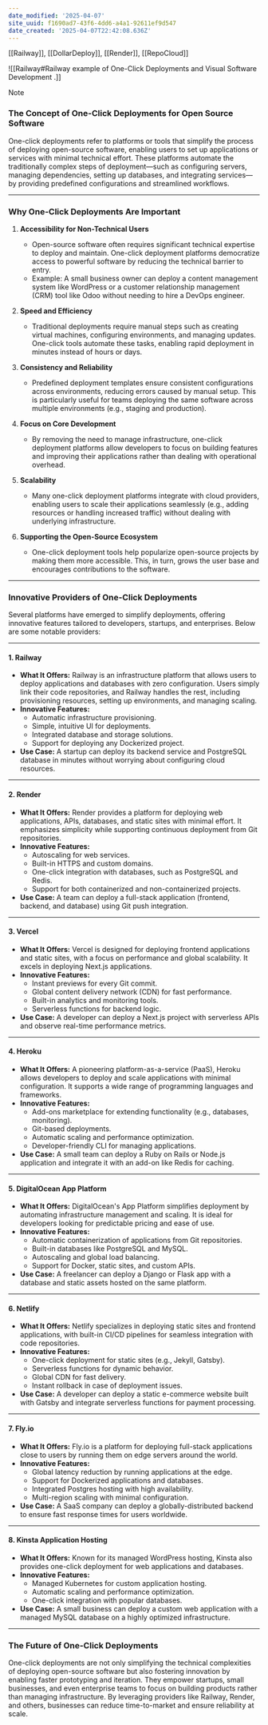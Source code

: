 ```yaml
---
date_modified: '2025-04-07'
site_uuid: f1690ad7-43f6-4dd6-a4a1-92611ef9d547
date_created: '2025-04-07T22:42:08.636Z'
---
```


[[Railway]], [[DollarDeploy]], [[Render]], [[RepoCloud]]

![[Railway#Railway example of One-Click Deployments and Visual Software Development .]]

> [!NOTE]
> ### **The Concept of One-Click Deployments for Open Source Software**
> 
> One-click deployments refer to platforms or tools that simplify the process of deploying open-source software, enabling users to set up applications or services with minimal technical effort. These platforms automate the traditionally complex steps of deployment—such as configuring servers, managing dependencies, setting up databases, and integrating services—by providing predefined configurations and streamlined workflows.
> 
> ---
> 
> ### **Why One-Click Deployments Are Important**
> 
> 1. **Accessibility for Non-Technical Users**
>     
>     - Open-source software often requires significant technical expertise to deploy and maintain. One-click deployment platforms democratize access to powerful software by reducing the technical barrier to entry.
>     - Example: A small business owner can deploy a content management system like WordPress or a customer relationship management (CRM) tool like Odoo without needing to hire a DevOps engineer.
> 2. **Speed and Efficiency**
>     
>     - Traditional deployments require manual steps such as creating virtual machines, configuring environments, and managing updates. One-click tools automate these tasks, enabling rapid deployment in minutes instead of hours or days.
> 3. **Consistency and Reliability**
>     
>     - Predefined deployment templates ensure consistent configurations across environments, reducing errors caused by manual setup. This is particularly useful for teams deploying the same software across multiple environments (e.g., staging and production).
> 4. **Focus on Core Development**
>     
>     - By removing the need to manage infrastructure, one-click deployment platforms allow developers to focus on building features and improving their applications rather than dealing with operational overhead.
> 5. **Scalability**
>     
>     - Many one-click deployment platforms integrate with cloud providers, enabling users to scale their applications seamlessly (e.g., adding resources or handling increased traffic) without dealing with underlying infrastructure.
> 6. **Supporting the Open-Source Ecosystem**
>     
>     - One-click deployment tools help popularize open-source projects by making them more accessible. This, in turn, grows the user base and encourages contributions to the software.
> 
> ---
> 
> ### **Innovative Providers of One-Click Deployments**
> 
> Several platforms have emerged to simplify deployments, offering innovative features tailored to developers, startups, and enterprises. Below are some notable providers:
> 
> ---
> 
> #### **1. Railway**
> 
> - **What It Offers:** Railway is an infrastructure platform that allows users to deploy applications and databases with zero configuration. Users simply link their code repositories, and Railway handles the rest, including provisioning resources, setting up environments, and managing scaling.
> - **Innovative Features:**
>     - Automatic infrastructure provisioning.
>     - Simple, intuitive UI for deployments.
>     - Integrated database and storage solutions.
>     - Support for deploying any Dockerized project.
> - **Use Case:** A startup can deploy its backend service and PostgreSQL database in minutes without worrying about configuring cloud resources.
> 
> ---
> 
> #### **2. Render**
> 
> - **What It Offers:** Render provides a platform for deploying web applications, APIs, databases, and static sites with minimal effort. It emphasizes simplicity while supporting continuous deployment from Git repositories.
> - **Innovative Features:**
>     - Autoscaling for web services.
>     - Built-in HTTPS and custom domains.
>     - One-click integration with databases, such as PostgreSQL and Redis.
>     - Support for both containerized and non-containerized projects.
> - **Use Case:** A team can deploy a full-stack application (frontend, backend, and database) using Git push integration.
> 
> ---
> 
> #### **3. Vercel**
> 
> - **What It Offers:** Vercel is designed for deploying frontend applications and static sites, with a focus on performance and global scalability. It excels in deploying Next.js applications.
> - **Innovative Features:**
>     - Instant previews for every Git commit.
>     - Global content delivery network (CDN) for fast performance.
>     - Built-in analytics and monitoring tools.
>     - Serverless functions for backend logic.
> - **Use Case:** A developer can deploy a Next.js project with serverless APIs and observe real-time performance metrics.
> 
> ---
> 
> #### **4. Heroku**
> 
> - **What It Offers:** A pioneering platform-as-a-service (PaaS), Heroku allows developers to deploy and scale applications with minimal configuration. It supports a wide range of programming languages and frameworks.
> - **Innovative Features:**
>     - Add-ons marketplace for extending functionality (e.g., databases, monitoring).
>     - Git-based deployments.
>     - Automatic scaling and performance optimization.
>     - Developer-friendly CLI for managing applications.
> - **Use Case:** A small team can deploy a Ruby on Rails or Node.js application and integrate it with an add-on like Redis for caching.
> 
> ---
> 
> #### **5. DigitalOcean App Platform**
> 
> - **What It Offers:** DigitalOcean's App Platform simplifies deployment by automating infrastructure management and scaling. It is ideal for developers looking for predictable pricing and ease of use.
> - **Innovative Features:**
>     - Automatic containerization of applications from Git repositories.
>     - Built-in databases like PostgreSQL and MySQL.
>     - Autoscaling and global load balancing.
>     - Support for Docker, static sites, and custom APIs.
> - **Use Case:** A freelancer can deploy a Django or Flask app with a database and static assets hosted on the same platform.
> 
> ---
> 
> #### **6. Netlify**
> 
> - **What It Offers:** Netlify specializes in deploying static sites and frontend applications, with built-in CI/CD pipelines for seamless integration with code repositories.
> - **Innovative Features:**
>     - One-click deployment for static sites (e.g., Jekyll, Gatsby).
>     - Serverless functions for dynamic behavior.
>     - Global CDN for fast delivery.
>     - Instant rollback in case of deployment issues.
> - **Use Case:** A developer can deploy a static e-commerce website built with Gatsby and integrate serverless functions for payment processing.
> 
> ---
> 
> #### **7. Fly.io**
> 
> - **What It Offers:** Fly.io is a platform for deploying full-stack applications close to users by running them on edge servers around the world.
> - **Innovative Features:**
>     - Global latency reduction by running applications at the edge.
>     - Support for Dockerized applications and databases.
>     - Integrated Postgres hosting with high availability.
>     - Multi-region scaling with minimal configuration.
> - **Use Case:** A SaaS company can deploy a globally-distributed backend to ensure fast response times for users worldwide.
> 
> ---
> 
> #### **8. Kinsta Application Hosting**
> 
> - **What It Offers:** Known for its managed WordPress hosting, Kinsta also provides one-click deployment for web applications and databases.
> - **Innovative Features:**
>     - Managed Kubernetes for custom application hosting.
>     - Automatic scaling and performance optimization.
>     - One-click integration with popular databases.
> - **Use Case:** A small business can deploy a custom web application with a managed MySQL database on a highly optimized infrastructure.
> 
> ---
> 
> ### **The Future of One-Click Deployments**
> 
> One-click deployments are not only simplifying the technical complexities of deploying open-source software but also fostering innovation by enabling faster prototyping and iteration. They empower startups, small businesses, and even enterprise teams to focus on building products rather than managing infrastructure. By leveraging providers like Railway, Render, and others, businesses can reduce time-to-market and ensure reliability at scale.